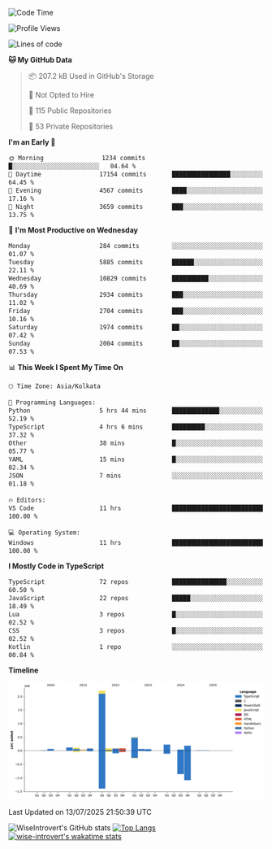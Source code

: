 <!--START_SECTION:waka-->
![Code Time](http://img.shields.io/badge/Code%20Time-2%2C389%20hrs%205%20mins-blue)

![Profile Views](http://img.shields.io/badge/Profile%20Views-5-blue)

![Lines of code](https://img.shields.io/badge/From%20Hello%20World%20I%27ve%20Written-3.9%20million%20lines%20of%20code-blue)

**🐱 My GitHub Data** 

> 📦 207.2 kB Used in GitHub's Storage 
 > 
> 🚫 Not Opted to Hire
 > 
> 📜 115 Public Repositories 
 > 
> 🔑 53 Private Repositories 
 > 
**I'm an Early 🐤** 

```text
🌞 Morning                1234 commits        █░░░░░░░░░░░░░░░░░░░░░░░░   04.64 % 
🌆 Daytime                17154 commits       ████████████████░░░░░░░░░   64.45 % 
🌃 Evening                4567 commits        ████░░░░░░░░░░░░░░░░░░░░░   17.16 % 
🌙 Night                  3659 commits        ███░░░░░░░░░░░░░░░░░░░░░░   13.75 % 
```
📅 **I'm Most Productive on Wednesday** 

```text
Monday                   284 commits         ░░░░░░░░░░░░░░░░░░░░░░░░░   01.07 % 
Tuesday                  5885 commits        ██████░░░░░░░░░░░░░░░░░░░   22.11 % 
Wednesday                10829 commits       ██████████░░░░░░░░░░░░░░░   40.69 % 
Thursday                 2934 commits        ███░░░░░░░░░░░░░░░░░░░░░░   11.02 % 
Friday                   2704 commits        ███░░░░░░░░░░░░░░░░░░░░░░   10.16 % 
Saturday                 1974 commits        ██░░░░░░░░░░░░░░░░░░░░░░░   07.42 % 
Sunday                   2004 commits        ██░░░░░░░░░░░░░░░░░░░░░░░   07.53 % 
```


📊 **This Week I Spent My Time On** 

```text
🕑︎ Time Zone: Asia/Kolkata

💬 Programming Languages: 
Python                   5 hrs 44 mins       █████████████░░░░░░░░░░░░   52.19 % 
TypeScript               4 hrs 6 mins        █████████░░░░░░░░░░░░░░░░   37.32 % 
Other                    38 mins             █░░░░░░░░░░░░░░░░░░░░░░░░   05.77 % 
YAML                     15 mins             █░░░░░░░░░░░░░░░░░░░░░░░░   02.34 % 
JSON                     7 mins              ░░░░░░░░░░░░░░░░░░░░░░░░░   01.18 % 

🔥 Editors: 
VS Code                  11 hrs              █████████████████████████   100.00 % 

💻 Operating System: 
Windows                  11 hrs              █████████████████████████   100.00 % 
```

**I Mostly Code in TypeScript** 

```text
TypeScript               72 repos            ███████████████░░░░░░░░░░   60.50 % 
JavaScript               22 repos            █████░░░░░░░░░░░░░░░░░░░░   18.49 % 
Lua                      3 repos             █░░░░░░░░░░░░░░░░░░░░░░░░   02.52 % 
CSS                      3 repos             █░░░░░░░░░░░░░░░░░░░░░░░░   02.52 % 
Kotlin                   1 repo              ░░░░░░░░░░░░░░░░░░░░░░░░░   00.84 % 
```



**Timeline**

![Lines of Code chart](https://raw.githubusercontent.com/wise-introvert/wise-introvert/master/assets/bar_graph.png)


 Last Updated on 13/07/2025 21:50:39 UTC
<!--END_SECTION:waka-->

![WiseIntrovert's GitHub stats](https://github-readme-stats.vercel.app/api?username=wise-introvert&count_private=true&show_icons=true)
[![Top Langs](https://github-readme-stats.vercel.app/api/top-langs/?username=wise-introvert&langs_count=10)](https://github.com/anuraghazra/github-readme-stats)
[![wise-introvert's wakatime stats](https://github-readme-stats.vercel.app/api/wakatime?username=wiseintrovert)](https://github.com/anuraghazra/github-readme-stats)

